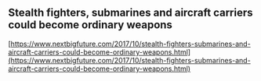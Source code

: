 ## Stealth fighters, submarines and aircraft carriers could become ordinary weapons
  
  [https://www.nextbigfuture.com/2017/10/stealth-fighters-submarines-and-aircraft-carriers-could-become-ordinary-weapons.html](https://www.nextbigfuture.com/2017/10/stealth-fighters-submarines-and-aircraft-carriers-could-become-ordinary-weapons.html)